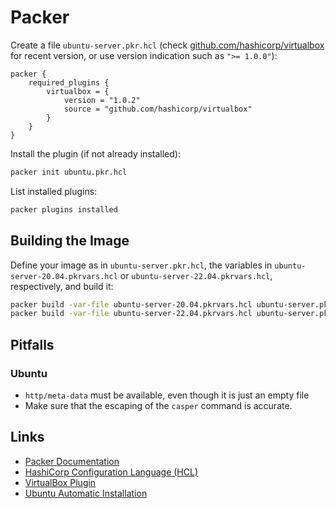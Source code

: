 # Packer

Create a file `ubuntu-server.pkr.hcl` (check [github.com/hashicorp/virtualbox](https://github.com/hashicorp/virtualbox) for recent version, or use version indication such as `">= 1.0.0"`):

```hcl
packer {
    required_plugins {
        virtualbox = {
            version = "1.0.2"
            source = "github.com/hashicorp/virtualbox"
        }    
    }
}
```

Install the plugin (if not already installed):

```bash
packer init ubuntu.pkr.hcl
```

List installed plugins:

```bash
packer plugins installed
```

## Building the Image

Define your image as in `ubuntu-server.pkr.hcl`, the variables in
`ubuntu-server-20.04.pkrvars.hcl` or `ubuntu-server-22.04.pkrvars.hcl`,
respectively, and build it:

```bash
packer build -var-file ubuntu-server-20.04.pkrvars.hcl ubuntu-server.pkr.hcl
packer build -var-file ubuntu-server-22.04.pkrvars.hcl ubuntu-server.pkr.hcl
```

## Pitfalls

### Ubuntu

- `http/meta-data` must be available, even though it is just an empty file
- Make sure that the escaping of the `casper` command is accurate.

## Links

- [Packer Documentation](https://www.packer.io/docs/)
- [HashiCorp Configuration Language (HCL)](https://www.terraform.io/language/syntax/configuration)
- [VirtualBox Plugin](https://www.packer.io/plugins/builders/virtualbox/iso)
- [Ubuntu Automatic Installation](https://ubuntu.com/server/docs/install/autoinstall)